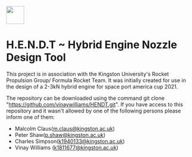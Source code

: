 <img src="https://d68b3152cf5d08c2f050-97c828cc9502c69ac5af7576c62d48d6.ssl.cf3.rackcdn.com/includes/img/site-cms/Kingston_University_London_logo_320-desktop-black.png" width="48">

# H.E.N.D.T ~ Hybrid Engine Nozzle Design Tool  

This project is in association with the Kingston University's Rocket Propulsion Group/ Formula Rocket Team. It was initially created for use in the design of a 2-3kN hybrid engine for space port america cup 2021. 

The repository can be downloaded using the command git clone "https://github.com/vinaywilliams/HENDT.git". If you have access to this repository and it wasn't allowed by one of the following persons please inform one of them:

* Malcolm Claus(m.claus@kingston.ac.uk)
* Peter Shaw(p.shaw@kingston.ac.uk) 
* Charles Simpson(k1940133@kingston.ac.uk)
* Vinay Williams (k1811677@kingston.ac.uk) 

